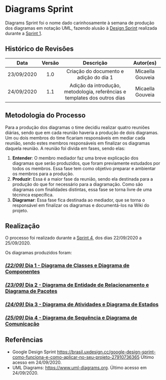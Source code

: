 # Diagrams Sprint

Diagrams Sprint foi o nome dado carinhosamente à semana de produção dos diagramas em notação UML, fazendo alusão à [Design Sprint](DesignSprint/DesignSprint.md) realizada durante a [Sprint 1](Sprints/planning/sprint1.md).

## Histórico de Revisões

| Data | Versão | Descrição | Autor(es) |
|:----:|:------:|:---------:|:---------:|
| 23/09/2020 | 1.0 | Criação do documento e adição do dia 1| Micaella Gouveia |
| 24/09/2020 | 1.1 | Adição da introdução, metodologia, referências e templates dos outros dias | Micaella Gouveia

## Metodologia do Processo

Para a produção dos diagramas o time decidiu realizar quatro reuniões diárias, sendo que em cada reunião haveria a produção de dois diagramas. Um ou dois membros do time ficariam responsáveis em mediar cada reunião, sendo estes membros responsáveis em finalizar os diagramas daquela reunião. A reunião foi divida em fases, sendo elas:
1. **Entender**: O membro mediador faz uma breve explicação dos diagramas que serão produzidos, que foram previamente estudados por todos os membros. Essa fase tem como objetivo preparar e ambientar os membros para a produção.
2. **Produzir**: Essa é a maior fase da reunião, sendo ela destinada para a produção do que for necessário para a diagramação. Como são diagramas com finalidades distintas, essa fase se torna livre de uma técninca específica.
3. **Diagramar**: Essa fase fica destinada ao mediador, que se torna o responsável em finalizar os diagramas e documentá-los na Wiki do projeto.

## Realização

O processo foi realizado durante a [Sprint 4](Sprints/planning/sprint4.md), dos dias 22/09/2020 a 25/09/2020.

Os diagramas produzidos foram:

### [_(22/09)_ Dia 1 - Diagrama de Classes e Diagrama de Componentes](Modeling/Diagrams/dias/dia1.md)
### [_(23/09)_ Dia 2 - Diagrama de Entidade de Relacionamento e Diagrama de Pacotes](Modeling/Diagrams/dias/dia2.md)
### [_(24/09)_ Dia 3 - Diagrama de Atividades e Diagrama de Estados](Modeling/Diagrams/dias/dia3.md)
### [_(25/09)_ Dia 4 - Diagrama de Sequência e Diagrama de Comunicação](Modeling/Diagrams/dias/dia4.md)

## Referências
* Google Design Sprint <https://brasil.uxdesign.cc/google-design-sprint-como-funciona-e-como-aplicar-no-seu-projeto-27910736365> Último acesso em 24/09/2020.
* UML Diagrams: <https://www.uml-diagrams.org>. Último acesso em 24/09/2020.
